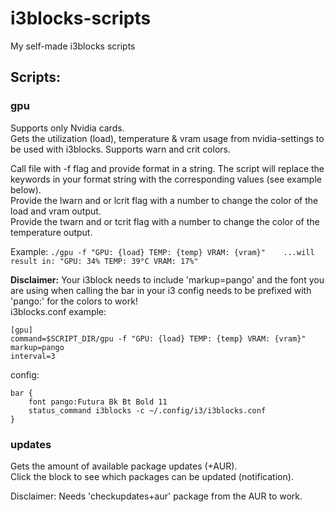 # i3blocks-scripts
My self-made i3blocks scripts

## Scripts:

### gpu
Supports only Nvidia cards.  
Gets the utilization (load), temperature & vram usage from nvidia-settings to be used with i3blocks. Supports warn and crit colors.  

Call file with -f flag and provide format in a string. The script will replace the keywords in your format string with the corresponding values (see example below).  
Provide the lwarn and or lcrit flag with a number to change the color of the load and vram output.  
Provide the twarn and or tcrit flag with a number to change the color of the temperature output.  

Example: `./gpu -f "GPU: {load} TEMP: {temp} VRAM: {vram}"    ...will result in: "GPU: 34% TEMP: 39°C VRAM: 17%"`  
  
**Disclaimer:** Your i3block needs to include 'markup=pango' and the font you are using when calling the bar in your i3 config needs to be prefixed with 'pango:' for the colors to work!  
i3blocks.conf example:  
```
[gpu]
command=$SCRIPT_DIR/gpu -f "GPU: {load} TEMP: {temp} VRAM: {vram}"
markup=pango
interval=3
```  
  
config:  
```
bar {
    font pango:Futura Bk Bt Bold 11
    status_command i3blocks -c ~/.config/i3/i3blocks.conf
}
```  
  
### updates
Gets the amount of available package updates (+AUR).  
Click the block to see which packages can be updated (notification).  
  
Disclaimer: Needs 'checkupdates+aur' package from the AUR to work.  